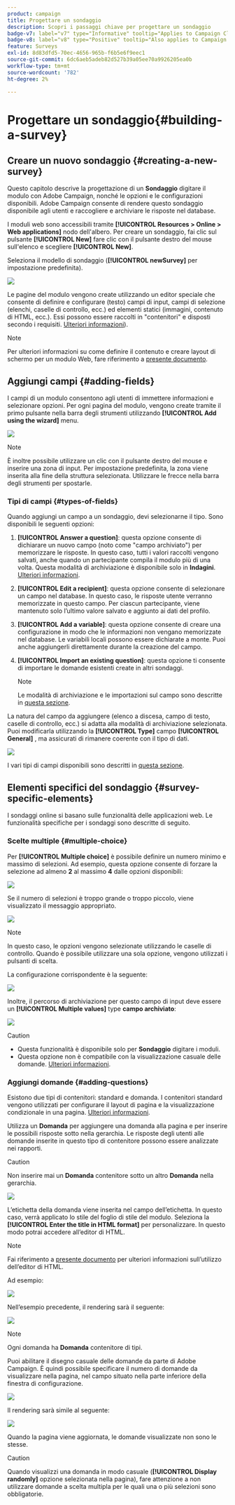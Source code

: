 ```yaml
---
product: campaign
title: Progettare un sondaggio
description: Scopri i passaggi chiave per progettare un sondaggio
badge-v7: label="v7" type="Informative" tooltip="Applies to Campaign Classic v7"
badge-v8: label="v8" type="Positive" tooltip="Also applies to Campaign v8"
feature: Surveys
exl-id: 8d83dfd5-70ec-4656-965b-f6b5e6f9eec1
source-git-commit: 6dc6aeb5adeb82d527b39a05ee70a9926205ea0b
workflow-type: tm+mt
source-wordcount: '782'
ht-degree: 2%

---
```


# Progettare un sondaggio{#building-a-survey}



## Creare un nuovo sondaggio {#creating-a-new-survey}

Questo capitolo descrive la progettazione di un **Sondaggio** digitare il modulo con Adobe Campaign, nonché le opzioni e le configurazioni disponibili. Adobe Campaign consente di rendere questo sondaggio disponibile agli utenti e raccogliere e archiviare le risposte nel database.

I moduli web sono accessibili tramite **[!UICONTROL Resources > Online > Web applications]** nodo dell&#39;albero. Per creare un sondaggio, fai clic sul pulsante **[!UICONTROL New]** fare clic con il pulsante destro del mouse sull&#39;elenco e scegliere **[!UICONTROL New]**.

Seleziona il modello di sondaggio (**[!UICONTROL newSurvey]** per impostazione predefinita).

![](assets/s_ncs_admin_survey_select_template.png)

Le pagine del modulo vengono create utilizzando un editor speciale che consente di definire e configurare (testo) campi di input, campi di selezione (elenchi, caselle di controllo, ecc.) ed elementi statici (immagini, contenuto di HTML, ecc.). Essi possono essere raccolti in &quot;contenitori&quot; e disposti secondo i requisiti. [Ulteriori informazioni](#adding-questions)).

>[!NOTE]
>
>Per ulteriori informazioni su come definire il contenuto e creare layout di schermo per un modulo Web, fare riferimento a [presente documento](../../web/using/about-web-forms.md).

## Aggiungi campi {#adding-fields}

I campi di un modulo consentono agli utenti di immettere informazioni e selezionare opzioni. Per ogni pagina del modulo, vengono create tramite il primo pulsante nella barra degli strumenti utilizzando **[!UICONTROL Add using the wizard]** menu.

![](assets/s_ncs_admin_survey_add_field_menu.png)

>[!NOTE]
>
>È inoltre possibile utilizzare un clic con il pulsante destro del mouse e inserire una zona di input. Per impostazione predefinita, la zona viene inserita alla fine della struttura selezionata. Utilizzare le frecce nella barra degli strumenti per spostarle.

### Tipi di campi {#types-of-fields}

Quando aggiungi un campo a un sondaggio, devi selezionarne il tipo. Sono disponibili le seguenti opzioni:

1. **[!UICONTROL Answer a question]**: questa opzione consente di dichiarare un nuovo campo (noto come &quot;campo archiviato&quot;) per memorizzare le risposte. In questo caso, tutti i valori raccolti vengono salvati, anche quando un partecipante compila il modulo più di una volta. Questa modalità di archiviazione è disponibile solo in **Indagini**. [Ulteriori informazioni](../../surveys/using/managing-answers.md#storing-collected-answers).
1. **[!UICONTROL Edit a recipient]**: questa opzione consente di selezionare un campo nel database. In questo caso, le risposte utente verranno memorizzate in questo campo. Per ciascun partecipante, viene mantenuto solo l’ultimo valore salvato e aggiunto ai dati del profilo.
1. **[!UICONTROL Add a variable]**: questa opzione consente di creare una configurazione in modo che le informazioni non vengano memorizzate nel database. Le variabili locali possono essere dichiarate a monte. Puoi anche aggiungerli direttamente durante la creazione del campo.
1. **[!UICONTROL Import an existing question]**: questa opzione ti consente di importare le domande esistenti create in altri sondaggi.

   >[!NOTE]
   >
   >Le modalità di archiviazione e le importazioni sul campo sono descritte in [questa sezione](../../surveys/using/managing-answers.md#storing-collected-answers).

La natura del campo da aggiungere (elenco a discesa, campo di testo, caselle di controllo, ecc.) si adatta alla modalità di archiviazione selezionata. Puoi modificarla utilizzando la **[!UICONTROL Type]** campo **[!UICONTROL General]** , ma assicurati di rimanere coerente con il tipo di dati.

![](assets/s_ncs_admin_survey_change_type.png)

I vari tipi di campi disponibili sono descritti in [questa sezione](../../web/using/about-web-forms.md).

## Elementi specifici del sondaggio {#survey-specific-elements}

I sondaggi online si basano sulle funzionalità delle applicazioni web. Le funzionalità specifiche per i sondaggi sono descritte di seguito.

### Scelte multiple {#multiple-choice}

Per **[!UICONTROL Multiple choice]** è possibile definire un numero minimo e massimo di selezioni. Ad esempio, questa opzione consente di forzare la selezione ad almeno **2** al massimo **4** dalle opzioni disponibili:

![](assets/s_ncs_admin_survey_multichoice_ex1.png)

Se il numero di selezioni è troppo grande o troppo piccolo, viene visualizzato il messaggio appropriato.

![](assets/s_ncs_admin_survey_multichoice_ex2.png)

>[!NOTE]
>
>In questo caso, le opzioni vengono selezionate utilizzando le caselle di controllo. Quando è possibile utilizzare una sola opzione, vengono utilizzati i pulsanti di scelta.

La configurazione corrispondente è la seguente:

![](assets/s_ncs_admin_survey_multichoice_ex3.png)

Inoltre, il percorso di archiviazione per questo campo di input deve essere un **[!UICONTROL Multiple values]** type **campo archiviato**:

![](assets/s_ncs_admin_survey_multiple_values_field.png)

>[!CAUTION]
>
>* Questa funzionalità è disponibile solo per **Sondaggio** digitare i moduli.
>* Questa opzione non è compatibile con la visualizzazione casuale delle domande. [Ulteriori informazioni](#adding-questions).


### Aggiungi domande {#adding-questions}

Esistono due tipi di contenitori: standard e domanda. I contenitori standard vengono utilizzati per configurare il layout di pagina e la visualizzazione condizionale in una pagina. [Ulteriori informazioni](../../web/using/about-web-forms.md).

Utilizza un **Domanda** per aggiungere una domanda alla pagina e per inserire le possibili risposte sotto nella gerarchia. Le risposte degli utenti alle domande inserite in questo tipo di contenitore possono essere analizzate nei rapporti.

>[!CAUTION]
>
>Non inserire mai un **Domanda** contenitore sotto un altro **Domanda** nella gerarchia.

![](assets/s_ncs_admin_question_label.png)

L’etichetta della domanda viene inserita nel campo dell’etichetta. In questo caso, verrà applicato lo stile del foglio di stile del modulo. Seleziona la **[!UICONTROL Enter the title in HTML format]** per personalizzare. In questo modo potrai accedere all’editor di HTML.

>[!NOTE]
>
>Fai riferimento a [presente documento](../../web/using/about-web-forms.md) per ulteriori informazioni sull’utilizzo dell’editor di HTML.

Ad esempio:

![](assets/s_ncs_admin_survey_containers_qu_arbo.png)

Nell’esempio precedente, il rendering sarà il seguente:

![](assets/s_ncs_admin_survey_containers_qu_ex.png)

>[!NOTE]
>
>Ogni domanda ha **Domanda** contenitore di tipi.

Puoi abilitare il disegno casuale delle domande da parte di Adobe Campaign. È quindi possibile specificare il numero di domande da visualizzare nella pagina, nel campo situato nella parte inferiore della finestra di configurazione.

![](assets/s_ncs_admin_survey_containers_qu_display.png)

Il rendering sarà simile al seguente:

![](assets/s_ncs_admin_survey_containers_qu_display_rendering.png)

Quando la pagina viene aggiornata, le domande visualizzate non sono le stesse.

>[!CAUTION]
>
>Quando visualizzi una domanda in modo casuale (**[!UICONTROL Display randomly]** opzione selezionata nella pagina), fare attenzione a non utilizzare domande a scelta multipla per le quali una o più selezioni sono obbligatorie.
